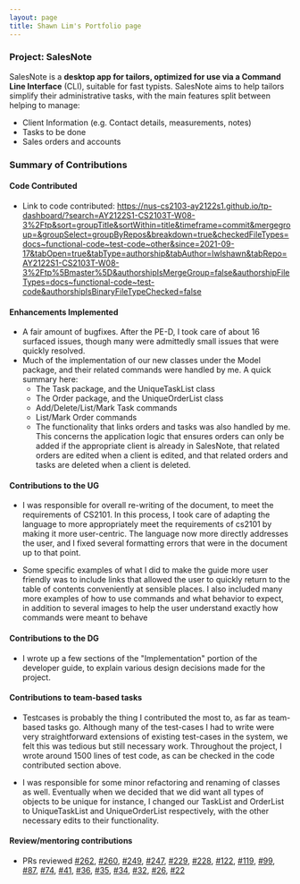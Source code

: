 ```yaml
---
layout: page
title: Shawn Lim's Portfolio page
---
```


### Project: SalesNote
SalesNote is a **desktop app for tailors, optimized for use via a Command Line Interface** (CLI), suitable for fast
typists. SalesNote aims to help tailors simplify their administrative tasks, with the main features split between helping to manage:

* Client Information (e.g. Contact details, measurements, notes)
* Tasks to be done
* Sales orders and accounts

### Summary of Contributions


#### Code Contributed
* Link to code contributed: https://nus-cs2103-ay2122s1.github.io/tp-dashboard/?search=AY2122S1-CS2103T-W08-3%2Ftp&sort=groupTitle&sortWithin=title&timeframe=commit&mergegroup=&groupSelect=groupByRepos&breakdown=true&checkedFileTypes=docs~functional-code~test-code~other&since=2021-09-17&tabOpen=true&tabType=authorship&tabAuthor=lwlshawn&tabRepo=AY2122S1-CS2103T-W08-3%2Ftp%5Bmaster%5D&authorshipIsMergeGroup=false&authorshipFileTypes=docs~functional-code~test-code&authorshipIsBinaryFileTypeChecked=false

#### Enhancements Implemented
* A fair amount of bugfixes. After the PE-D, I took care of about 16 surfaced issues, though many were admittedly small issues that were quickly resolved.
* Much of the implementation of our new classes under the Model package, and their related commands were handled by me. A quick summary here:
    * The Task package, and the UniqueTaskList class
    * The Order package, and the UniqueOrderList class
    * Add/Delete/List/Mark Task commands
    * List/Mark Order commands
    * The functionality that links orders and tasks was also handled by me. This concerns the application logic that ensures
    orders can only be added if the appropriate client is already in SalesNote, that related orders are edited when a client
      is edited, and that related orders and tasks are deleted when a client is deleted.

#### Contributions to the UG
* I was responsible for overall re-writing of the document, to meet the requirements of CS2101. In this process, I took care
of adapting the language to more appropriately meet the requirements of cs2101 by making it more user-centric. The language
now more directly addresses the user, and I fixed several formatting errors that were in the document up to that point.
  
* Some specific examples of what I did to make the guide more user friendly was to include links that allowed the 
user to quickly return to the table of contents conveniently at sensible places. I also included many more examples of
  how to use commands and what behavior to expect, in addition to several images to help the user understand exactly how
  commands were meant to behave

#### Contributions to the DG
* I wrote up a few sections of the "Implementation" portion of the developer guide, to explain various design decisions
made for the project.

#### Contributions to team-based tasks
* Testcases is probably the thing I contributed the most to, as far as team-based tasks go. Although many of the test-cases
I had to write were very straightforward extensions of existing test-cases in the system, we felt this was tedious but still
  necessary work. Throughout the project, I wrote around 1500 lines of test code, as can be checked in the code contributed 
  section above.
  
* I was responsible for some minor refactoring and renaming of classes as well. Eventually when we decided that we did want
all types of objects to be unique for instance, I changed our TaskList and OrderList to UniqueTaskList and UniqueOrderList 
  respectively, with the other necessary edits to their functionality.

#### Review/mentoring contributions
* PRs reviewed [\#262](), [\#260](), [\#249](), [\#247](), [\#229](), [\#228](), [\#122](), [\#119](), [\#99](),
[\#87](), [\#74](), [\#41](), [\#36](), [\#35](), [\#34](), [\#32](), [\#26](), [\#22]()
  


